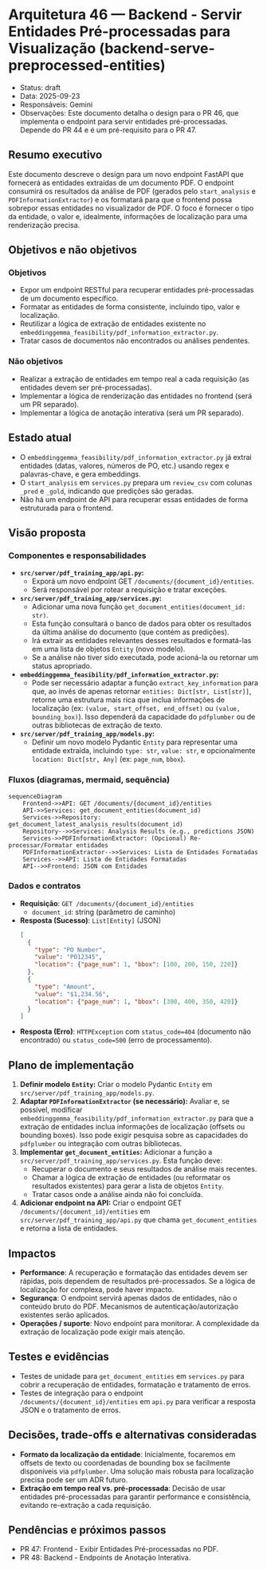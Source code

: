 # Arquitetura 46 — Backend - Servir Entidades Pré-processadas para Visualização (backend-serve-preprocessed-entities)

- Status: draft
- Data: 2025-09-23
- Responsáveis: Gemini
- Observações: Este documento detalha o design para o PR 46, que implementa o endpoint para servir entidades pré-processadas. Depende do PR 44 e é um pré-requisito para o PR 47.

## Resumo executivo

Este documento descreve o design para um novo endpoint FastAPI que fornecerá as entidades extraídas de um documento PDF. O endpoint consumirá os resultados da análise de PDF (gerados pelo `start_analysis` e `PDFInformationExtractor`) e os formatará para que o frontend possa sobrepor essas entidades no visualizador de PDF. O foco é fornecer o tipo da entidade, o valor e, idealmente, informações de localização para uma renderização precisa.

## Objetivos e não objetivos

### Objetivos
- Expor um endpoint RESTful para recuperar entidades pré-processadas de um documento específico.
- Formatar as entidades de forma consistente, incluindo tipo, valor e localização.
- Reutilizar a lógica de extração de entidades existente no `embeddinggemma_feasibility/pdf_information_extractor.py`.
- Tratar casos de documentos não encontrados ou análises pendentes.

### Não objetivos
- Realizar a extração de entidades em tempo real a cada requisição (as entidades devem ser pré-processadas).
- Implementar a lógica de renderização das entidades no frontend (será um PR separado).
- Implementar a lógica de anotação interativa (será um PR separado).

## Estado atual

- O `embeddinggemma_feasibility/pdf_information_extractor.py` já extrai entidades (datas, valores, números de PO, etc.) usando regex e palavras-chave, e gera embeddings.
- O `start_analysis` em `services.py` prepara um `review_csv` com colunas `_pred` e `_gold`, indicando que predições são geradas.
- Não há um endpoint de API para recuperar essas entidades de forma estruturada para o frontend.

## Visão proposta

### Componentes e responsabilidades
- **`src/server/pdf_training_app/api.py`:**
    - Exporá um novo endpoint GET `/documents/{document_id}/entities`.
    - Será responsável por rotear a requisição e tratar exceções.
- **`src/server/pdf_training_app/services.py`:**
    - Adicionar uma nova função `get_document_entities(document_id: str)`.
    - Esta função consultará o banco de dados para obter os resultados da última análise do documento (que contém as predições).
    - Irá extrair as entidades relevantes desses resultados e formatá-las em uma lista de objetos `Entity` (novo modelo).
    - Se a análise não tiver sido executada, pode acioná-la ou retornar um status apropriado.
- **`embeddinggemma_feasibility/pdf_information_extractor.py`:**
    - Pode ser necessário adaptar a função `extract_key_information` para que, ao invés de apenas retornar `entities: Dict[str, List[str]]`, retorne uma estrutura mais rica que inclua informações de localização (ex: `(value, start_offset, end_offset)` ou `(value, bounding_box)`). Isso dependerá da capacidade do `pdfplumber` ou de outras bibliotecas de extração de texto.
- **`src/server/pdf_training_app/models.py`:**
    - Definir um novo modelo Pydantic `Entity` para representar uma entidade extraída, incluindo `type: str`, `value: str`, e opcionalmente `location: Dict[str, Any]` (ex: `page_num`, `bbox`).

### Fluxos (diagramas, mermaid, sequência)

```mermaid
sequenceDiagram
    Frontend->>API: GET /documents/{document_id}/entities
    API->>Services: get_document_entities(document_id)
    Services->>Repository: get_document_latest_analysis_results(document_id)
    Repository-->>Services: Analysis Results (e.g., predictions JSON)
    Services->>PDFInformationExtractor: (Opcional) Re-processar/Formatar entidades
    PDFInformationExtractor-->>Services: Lista de Entidades Formatadas
    Services-->>API: Lista de Entidades Formatadas
    API-->>Frontend: JSON com Entidades
```

### Dados e contratos

- **Requisição**: `GET /documents/{document_id}/entities`
    - `document_id`: string (parâmetro de caminho)
- **Resposta (Sucesso)**: `List[Entity]` (JSON)
    ```json
    [
      {
        "type": "PO Number",
        "value": "PO12345",
        "location": {"page_num": 1, "bbox": [100, 200, 150, 220]}
      },
      {
        "type": "Amount",
        "value": "$1,234.56",
        "location": {"page_num": 1, "bbox": [300, 400, 350, 420]}
      }
    ]
    ```
- **Resposta (Erro)**: `HTTPException` com `status_code=404` (documento não encontrado) ou `status_code=500` (erro de processamento).

## Plano de implementação

1.  **Definir modelo `Entity`:** Criar o modelo Pydantic `Entity` em `src/server/pdf_training_app/models.py`.
2.  **Adaptar `PDFInformationExtractor` (se necessário):** Avaliar e, se possível, modificar `embeddinggemma_feasibility/pdf_information_extractor.py` para que a extração de entidades inclua informações de localização (offsets ou bounding boxes). Isso pode exigir pesquisa sobre as capacidades do `pdfplumber` ou integração com outras bibliotecas.
3.  **Implementar `get_document_entities`:** Adicionar a função a `src/server/pdf_training_app/services.py`. Esta função deve:
    - Recuperar o documento e seus resultados de análise mais recentes.
    - Chamar a lógica de extração de entidades (ou reformatar os resultados existentes) para gerar a lista de objetos `Entity`.
    - Tratar casos onde a análise ainda não foi concluída.
4.  **Adicionar endpoint na API:** Criar o endpoint GET `/documents/{document_id}/entities` em `src/server/pdf_training_app/api.py` que chama `get_document_entities` e retorna a lista de entidades.

## Impactos

- **Performance**: A recuperação e formatação das entidades devem ser rápidas, pois dependem de resultados pré-processados. Se a lógica de localização for complexa, pode haver impacto.
- **Segurança**: O endpoint servirá apenas dados de entidades, não o conteúdo bruto do PDF. Mecanismos de autenticação/autorização existentes serão aplicados.
- **Operações / suporte**: Novo endpoint para monitorar. A complexidade da extração de localização pode exigir mais atenção.

## Testes e evidências

- Testes de unidade para `get_document_entities` em `services.py` para cobrir a recuperação de entidades, formatação e tratamento de erros.
- Testes de integração para o endpoint `/documents/{document_id}/entities` em `api.py` para verificar a resposta JSON e o tratamento de erros.

## Decisões, trade-offs e alternativas consideradas

- **Formato da localização da entidade**: Inicialmente, focaremos em offsets de texto ou coordenadas de bounding box se facilmente disponíveis via `pdfplumber`. Uma solução mais robusta para localização precisa pode ser um ADR futuro.
- **Extração em tempo real vs. pré-processada**: Decisão de usar entidades pré-processadas para garantir performance e consistência, evitando re-extração a cada requisição.

## Pendências e próximos passos

- PR 47: Frontend - Exibir Entidades Pré-processadas no PDF.
- PR 48: Backend - Endpoints de Anotação Interativa.